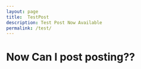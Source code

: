 ```yaml
---
layout: page
title:  TestPost
description: Test Post Now Available
permalink: /test/
---
```



# Now Can I post posting??